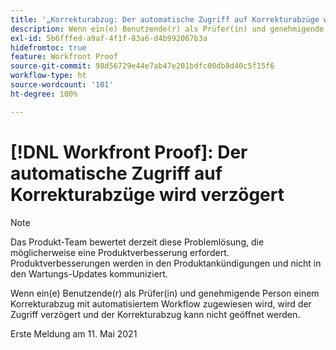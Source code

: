 ```yaml
---
title: '„Korrekturabzug: Der automatische Zugriff auf Korrekturabzüge wird verzögert“'
description: Wenn ein(e) Benutzende(r) als Prüfer(in) und genehmigende Person einem Korrekturabzug mit automatisiertem Workflow zugewiesen wird, wird der Zugriff verzögert und der Korrekturabzug kann nicht geöffnet werden.
exl-id: 5b6fffed-a9af-4f1f-83a6-d4b992067b3a
hidefromtoc: true
feature: Workfront Proof
source-git-commit: 98d56729e44e7ab47e201bdfc00db8d40c5f15f6
workflow-type: ht
source-wordcount: '101'
ht-degree: 100%

---
```


# [!DNL Workfront Proof]: Der automatische Zugriff auf Korrekturabzüge wird verzögert

<!--Converted to story-->

>[!NOTE]
>
>Das Produkt-Team bewertet derzeit diese Problemlösung, die möglicherweise eine Produktverbesserung erfordert. Produktverbesserungen werden in den Produktankündigungen und nicht in den Wartungs-Updates kommuniziert.

Wenn ein(e) Benutzende(r) als Prüfer(in) und genehmigende Person einem Korrekturabzug mit automatisiertem Workflow zugewiesen wird, wird der Zugriff verzögert und der Korrekturabzug kann nicht geöffnet werden.

Erste Meldung am 11. Mai 2021
